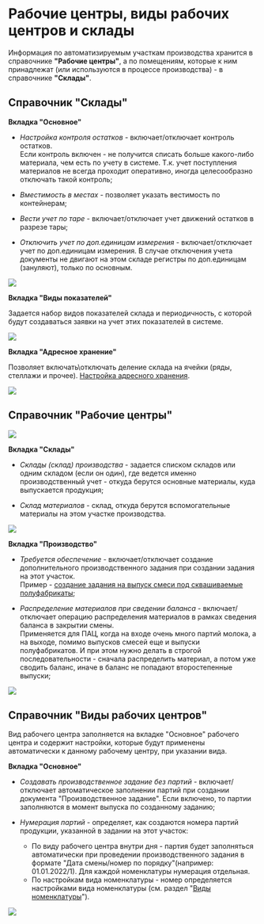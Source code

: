 # Рабочие центры, виды рабочих центров и склады

Информация по автоматизируемым участкам производства хранится в справочнике **"Рабочие центры"**, а по помещениям, которые к ним принадлежат (или используются в процессе производства) - в справочнике **"Склады"**.

## Справочник "Склады"

**Вкладка "Основное"**

-   *Настройка контроля остатков* - включает/отключает контроль остатков.  
    Если контроль включен - не получится списать больше какого-либо материала, чем есть по учету в системе. Т.к. учет поступления материалов не всегда проходит оперативно, иногда целесообразно отключать такой контроль;

-   *Вместимость в местах* - позволяет указать вестимость по контейнерам;
-   *Вести учет по таре* - включает/отключает учет движений остатков в разрезе тары;
-   *Отключить учет по доп.единицам измерения* - включает/отключает учет по доп.единицам измерения. В случае отключения учета документы не двигают на этом складе регистры по доп.единицам (зануляют), только по основным.

![](WorkCentresAndWarehouses.assets/4.png)

**Вкладка "Виды показателей"**

Задается набор видов показателей склада и периодичность, с которой будут создаваться заявки на учет этих показателей в системе.

![](WorkCentresAndWarehouses.assets/5.png)

**Вкладка "Адресное хранение"**

Позволяет включать\\отключать деление склада на ячейки (ряды, стеллажи и прочее). [Настройка адресного хранения](../../../../../CommonInformation/Warehouse.md).

![](WorkCentresAndWarehouses.assets/6.png)

## Справочник "Рабочие центры"

![](WorkCentresAndWarehouses.assets/7.png)

**Вкладка "Склады"**

-   *Склады (склад) производства* - задается списком складов или одним складом (если он один), где ведется именно производственный учет - откуда берутся основные материалы, куда выпускается продукция;

-   *Склад материалов* - склад, откуда берутся вспомогательные материалы на этом участке производства.

![](WorkCentresAndWarehouses.assets/1.png)

**Вкладка "Производство"**

-   *Требуется обеспечение* - включает/отключает создание дополнительного производственного задания при создании задания на этот участок.  
    Пример - [создание задания на выпуск смеси под сквашиваемые полуфабрикаты](../../../Normalization/TaskForShift/TaskForShift.md);
    
-   *Распределение материалов при сведении баланса* - включает/отключает операцию распределения материалов в рамках сведения баланса в закрытии смены.   
    Применяется для ПАЦ, когда на входе очень много партий молока, а на выходе, помимо выпусков смесей еще и выпуски полуфабрикатов. И при этом нужно делать в строгой последовательности - сначала распределить материал, а потом уже сводить баланс, иначе в
    баланс не попадают второстепенные выпуски;

![](WorkCentresAndWarehouses.assets/2.png)

## Справочник "Виды рабочих центров"

Вид рабочего центра заполняется на вкладке "Основное" рабочего центра и содержит настройки, которые будут применены автоматически к данному рабочему центру, при указании вида.

**Вкладка "Основное"**

- *Создавать производственное задание без партий* - включает/отключает автоматическое заполнении партий при создании документа "Производственное задание".
    Если включено, то партии заполняются в момент выпуска по созданному заданию;

- *Нумерация партий* - определяет, как создаются номера партий продукции, указанной в задании на этот участок:
    
    -   По виду рабочего центра внутри дня - партия будет заполняться автоматически при проведении производственного задания в формате "Дата смены/номер по порядку"(например: 01.01.2022/1). Для каждой номенклатуры нумерация отдельная.
    -   По настройкам вида номенклатуры - номер определяется настройками вида номенклатуры (см. раздел "[Виды номенклатуры](../KindOfNomenclature/KindOfNomenclature.md)").

![](WorkCentresAndWarehouses.assets/3.png)